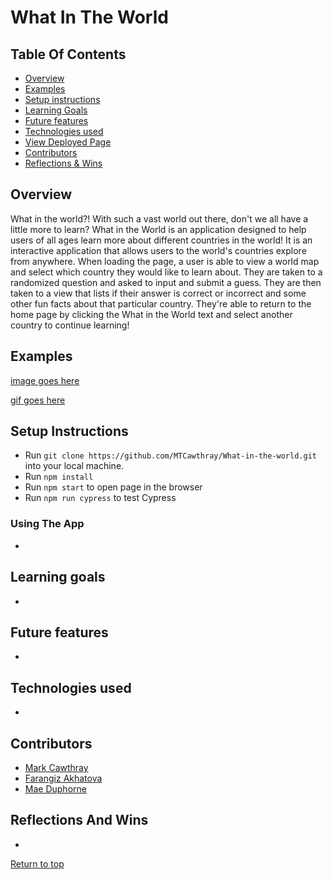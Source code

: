 # What In The World

## Table Of Contents
+ [Overview](#overview)
+ [Examples](#examples)
+ [Setup instructions](#setup-instructions)
+ [Learning Goals](#learning-goals)
+ [Future features](#future-features)
+ [Technologies used](#technologies-used)
+ [View Deployed Page](#view-deployed-page)
+ [Contributors](#contributors)
+ [Reflections & Wins](#reflections-and-wins)

## Overview
What in the world?!
With such a vast world out there, don't we all have a little more to learn?
What in the World is an application designed to help users of all ages learn more about different countries in the world! 
It is an interactive application that allows users to the world's countries explore from anywhere. 
When loading the page, a user is able to view a world map and select which country they would like to learn about. 
They are taken to a randomized question and asked to input and submit a guess. 
They are then taken to a view that lists if their answer is correct or incorrect and some other fun facts about that particular country.
They're able to return to the home page by clicking the What in the World text and select another country to continue learning!

## Examples

[image goes here]()

[gif goes here]()

## Setup Instructions
  + Run `git clone https://github.com/MTCawthray/What-in-the-world.git` into your local machine.
  + Run `npm install` 
  + Run `npm start` to open page in the browser
  + Run `npm run cypress` to test Cypress
  
### Using The App
 +

## Learning goals
  + 
  
## Future features
  + 

## Technologies used
  + 
  

## Contributors
  + [Mark Cawthray](https://github.com/MTCawthray)
  + [Farangiz Akhatova](https://github.com/Fakhatova)
  + [Mae Duphorne](https://github.com/maeduphorne)
  

## Reflections And Wins
  +

  [Return to top](#what-in-the-world)
